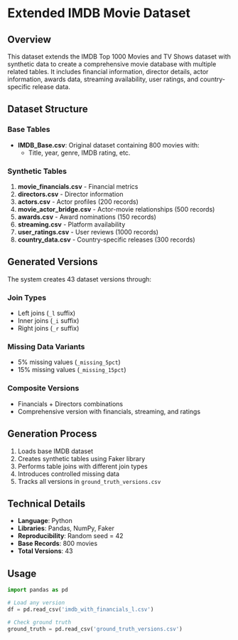 # Extended IMDB Movie Dataset

## Overview
This dataset extends the IMDB Top 1000 Movies and TV Shows dataset with synthetic data to create a comprehensive movie database with multiple related tables. It includes financial information, director details, actor information, awards data, streaming availability, user ratings, and country-specific release data.

## Dataset Structure

### Base Tables
- **IMDB_Base.csv**: Original dataset containing 800 movies with:
  - Title, year, genre, IMDB rating, etc.

### Synthetic Tables
1. **movie_financials.csv** - Financial metrics
2. **directors.csv** - Director information
3. **actors.csv** - Actor profiles (200 records)
4. **movie_actor_bridge.csv** - Actor-movie relationships (500 records)
5. **awards.csv** - Award nominations (150 records)
6. **streaming.csv** - Platform availability
7. **user_ratings.csv** - User reviews (1000 records)
8. **country_data.csv** - Country-specific releases (300 records)

## Generated Versions
The system creates 43 dataset versions through:

### Join Types
- Left joins (`_l` suffix)
- Inner joins (`_i` suffix)
- Right joins (`_r` suffix)

### Missing Data Variants
- 5% missing values (`_missing_5pct`)
- 15% missing values (`_missing_15pct`)

### Composite Versions
- Financials + Directors combinations
- Comprehensive version with financials, streaming, and ratings

## Generation Process
1. Loads base IMDB dataset
2. Creates synthetic tables using Faker library
3. Performs table joins with different join types
4. Introduces controlled missing data
5. Tracks all versions in `ground_truth_versions.csv`

## Technical Details
- **Language**: Python
- **Libraries**: Pandas, NumPy, Faker
- **Reproducibility**: Random seed = 42
- **Base Records**: 800 movies
- **Total Versions**: 43

## Usage
```python
import pandas as pd

# Load any version
df = pd.read_csv('imdb_with_financials_l.csv')

# Check ground truth
ground_truth = pd.read_csv('ground_truth_versions.csv')